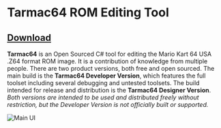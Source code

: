 # Tarmac64 ROM Editing Tool

## [Download](https://www.mediafire.com/file/lxx2yczvi6oa60k/10312021.zip/file)

**Tarmac64** is an Open Sourced C# tool for editing the Mario Kart 64 USA .Z64 format ROM image. It is a contribution of knowledge from multiple people. There are two product versions, both free and open sourced. The main build is the **Tarmac64 Developer Version**, which features the full toolset including several debugging and untested toolsets. The build intended for release and distribution is the **Tarmac64 Designer Version**. *Both versions are intended to be used and distributed freely without restriction, but the Developer Version is not officially built or supported.*

![Main UI](https://www.mediafire.com/convkey/5da6/1k5745y6adxxcah6g.jpg)
